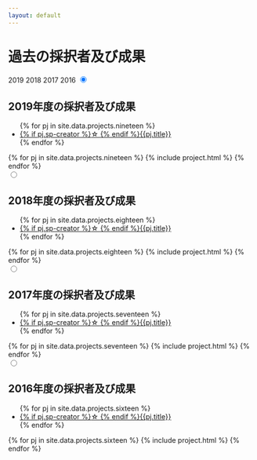 ```yaml
---
layout: default
---
```

<h1>過去の採択者及び成果</h1>
<section id="results">
  <label for="nineteen">2019</label>
  <label for="eighteen">2018</label>
  <label for="seventeen">2017</label>
  <label for="sixteen">2016</label>
  <input type="radio" id="nineteen" class="results-radio" name="year" checked>
  <div id="pj-nineteen" class="results-pjs">
    <h2>2019年度の採択者及び成果</h2>
    <ul>
      {% for pj in site.data.projects.nineteen %}
      <li><a href="#{{pj.id}}">{% if pj.sp-creator %}<span>☆ </span>{% endif %}{{pj.title}}</a></li>
      {% endfor %}
    </ul>
    <div class="projects flex">
      {% for pj in site.data.projects.nineteen %}
        {% include project.html %}
      {% endfor %}
    </div>
  </div>
  <input type="radio" id="eighteen" class="results-radio" name="year">
  <div id="pj-eighteen" class="results-pjs">
    <h2>2018年度の採択者及び成果</h2>
    <ul>
      {% for pj in site.data.projects.eighteen %}
      <li><a href="#{{pj.id}}">{% if pj.sp-creator %}<span>☆ </span>{% endif %}{{pj.title}}</a></li>
      {% endfor %}
    </ul>
    <div class="projects flex">
      {% for pj in site.data.projects.eighteen %}
        {% include project.html %}
      {% endfor %}
    </div>
  </div>
  <input type="radio" id="seventeen" class="results-radio" name="year">
  <div id="pj-seventeen" class="results-pjs">
    <h2>2017年度の採択者及び成果</h2>
    <ul>
      {% for pj in site.data.projects.seventeen %}
      <li><a href="#{{pj.id}}">{% if pj.sp-creator %}<span>☆ </span>{% endif %}{{pj.title}}</a></li>
      {% endfor %}
    </ul>
    <div class="projects flex">
      {% for pj in site.data.projects.seventeen %}
        {% include project.html %}
      {% endfor %}
    </div>
  </div>
  <input type="radio" id="sixteen" class="results-radio" name="year">
  <div id="pj-sixteen" class="results-pjs">
    <h2>2016年度の採択者及び成果</h2>
    <ul>
      {% for pj in site.data.projects.sixteen %}
      <li><a href="#{{pj.id}}">{% if pj.sp-creator %}<span>☆ </span>{% endif %}{{pj.title}}</a></li>
      {% endfor %}
    </ul>
    <div class="projects flex">
      {% for pj in site.data.projects.sixteen %}
        {% include project.html %}
      {% endfor %}
    </div>
  </div>
</section>

